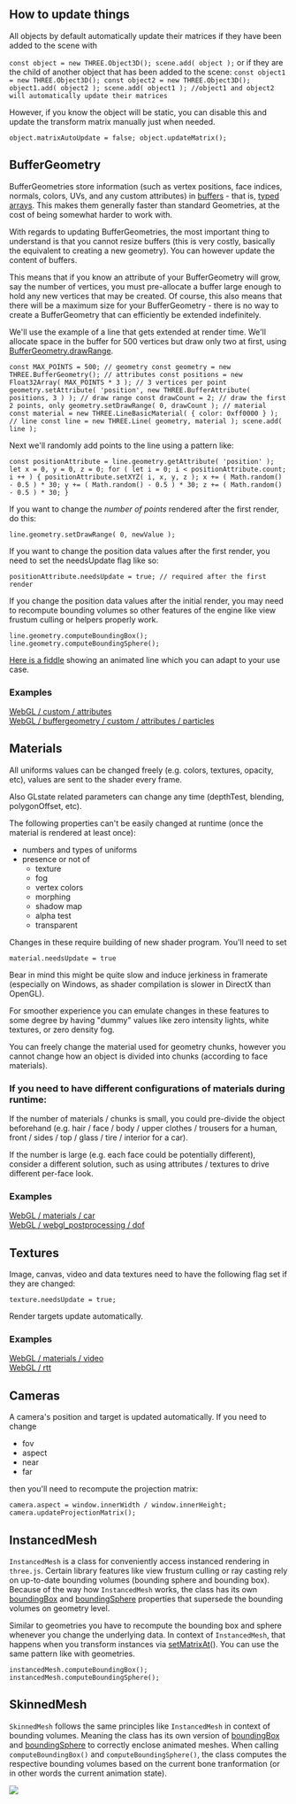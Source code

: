  

How to update things
--------------------

All objects by default automatically update their matrices if they have been added to the scene with

`const object = new THREE.Object3D(); scene.add( object );` or if they are the child of another object that has been added to the scene: `const object1 = new THREE.Object3D(); const object2 = new THREE.Object3D(); object1.add( object2 ); scene.add( object1 ); //object1 and object2 will automatically update their matrices`

However, if you know the object will be static, you can disable this and update the transform matrix manually just when needed.

`object.matrixAutoUpdate = false; object.updateMatrix();`

BufferGeometry
--------------

BufferGeometries store information (such as vertex positions, face indices, normals, colors, UVs, and any custom attributes) in [buffers](https://threejs.org/docs/index.html#api/en/core/BufferAttribute "BufferAttribute") - that is, [typed arrays](https://developer.mozilla.org/en-US/docs/Web/JavaScript/Typed_arrays). This makes them generally faster than standard Geometries, at the cost of being somewhat harder to work with.

With regards to updating BufferGeometries, the most important thing to understand is that you cannot resize buffers (this is very costly, basically the equivalent to creating a new geometry). You can however update the content of buffers.

This means that if you know an attribute of your BufferGeometry will grow, say the number of vertices, you must pre-allocate a buffer large enough to hold any new vertices that may be created. Of course, this also means that there will be a maximum size for your BufferGeometry - there is no way to create a BufferGeometry that can efficiently be extended indefinitely.

We'll use the example of a line that gets extended at render time. We'll allocate space in the buffer for 500 vertices but draw only two at first, using [BufferGeometry.drawRange](https://threejs.org/docs/index.html#api/en/core/BufferGeometry.drawRange "BufferGeometry.drawRange").

`const MAX_POINTS = 500; // geometry const geometry = new THREE.BufferGeometry(); // attributes const positions = new Float32Array( MAX_POINTS * 3 ); // 3 vertices per point geometry.setAttribute( 'position', new THREE.BufferAttribute( positions, 3 ) ); // draw range const drawCount = 2; // draw the first 2 points, only geometry.setDrawRange( 0, drawCount ); // material const material = new THREE.LineBasicMaterial( { color: 0xff0000 } ); // line const line = new THREE.Line( geometry, material ); scene.add( line );`

Next we'll randomly add points to the line using a pattern like:

`const positionAttribute = line.geometry.getAttribute( 'position' ); let x = 0, y = 0, z = 0; for ( let i = 0; i < positionAttribute.count; i ++ ) { positionAttribute.setXYZ( i, x, y, z ); x += ( Math.random() - 0.5 ) * 30; y += ( Math.random() - 0.5 ) * 30; z += ( Math.random() - 0.5 ) * 30; }`

If you want to change the _number of points_ rendered after the first render, do this:

`line.geometry.setDrawRange( 0, newValue );`

If you want to change the position data values after the first render, you need to set the needsUpdate flag like so:

`positionAttribute.needsUpdate = true; // required after the first render`

If you change the position data values after the initial render, you may need to recompute bounding volumes so other features of the engine like view frustum culling or helpers properly work.

`line.geometry.computeBoundingBox(); line.geometry.computeBoundingSphere();`

[Here is a fiddle](https://jsfiddle.net/t4m85pLr/1/) showing an animated line which you can adapt to your use case.

### Examples

[WebGL / custom / attributes](https://threejs.org/examples/#webgl_custom_attributes)  
[WebGL / buffergeometry / custom / attributes / particles](https://threejs.org/examples/#webgl_buffergeometry_custom_attributes_particles)

Materials
---------

All uniforms values can be changed freely (e.g. colors, textures, opacity, etc), values are sent to the shader every frame.

Also GLstate related parameters can change any time (depthTest, blending, polygonOffset, etc).

The following properties can't be easily changed at runtime (once the material is rendered at least once):

*   numbers and types of uniforms
*   presence or not of
    *   texture
    *   fog
    *   vertex colors
    *   morphing
    *   shadow map
    *   alpha test
    *   transparent

Changes in these require building of new shader program. You'll need to set

`material.needsUpdate = true`

Bear in mind this might be quite slow and induce jerkiness in framerate (especially on Windows, as shader compilation is slower in DirectX than OpenGL).

For smoother experience you can emulate changes in these features to some degree by having "dummy" values like zero intensity lights, white textures, or zero density fog.

You can freely change the material used for geometry chunks, however you cannot change how an object is divided into chunks (according to face materials).

### If you need to have different configurations of materials during runtime:

If the number of materials / chunks is small, you could pre-divide the object beforehand (e.g. hair / face / body / upper clothes / trousers for a human, front / sides / top / glass / tire / interior for a car).

If the number is large (e.g. each face could be potentially different), consider a different solution, such as using attributes / textures to drive different per-face look.

### Examples

[WebGL / materials / car](https://threejs.org/examples/#webgl_materials_car)  
[WebGL / webgl\_postprocessing / dof](https://threejs.org/examples/#webgl_postprocessing_dof)

Textures
--------

Image, canvas, video and data textures need to have the following flag set if they are changed:

`texture.needsUpdate = true;`

Render targets update automatically.

### Examples

[WebGL / materials / video](https://threejs.org/examples/#webgl_materials_video)  
[WebGL / rtt](https://threejs.org/examples/#webgl_rtt)

Cameras
-------

A camera's position and target is updated automatically. If you need to change

*   fov
*   aspect
*   near
*   far

then you'll need to recompute the projection matrix:

`camera.aspect = window.innerWidth / window.innerHeight; camera.updateProjectionMatrix();`

InstancedMesh
-------------

`InstancedMesh` is a class for conveniently access instanced rendering in `three.js`. Certain library features like view frustum culling or ray casting rely on up-to-date bounding volumes (bounding sphere and bounding box). Because of the way how `InstancedMesh` works, the class has its own [boundingBox](https://threejs.org/docs/index.html#api/en/objects/InstancedMesh.boundingBox "InstancedMesh.boundingBox") and [boundingSphere](https://threejs.org/docs/index.html#api/en/objects/InstancedMesh.boundingSphere "InstancedMesh.boundingSphere") properties that supersede the bounding volumes on geometry level.

Similar to geometries you have to recompute the bounding box and sphere whenever you change the underlying data. In context of `InstancedMesh`, that happens when you transform instances via [setMatrixAt](https://threejs.org/docs/index.html#api/en/objects/InstancedMesh.setMatrixAt "InstancedMesh.setMatrixAt")(). You can use the same pattern like with geometries.

`instancedMesh.computeBoundingBox(); instancedMesh.computeBoundingSphere();`

SkinnedMesh
-----------

`SkinnedMesh` follows the same principles like `InstancedMesh` in context of bounding volumes. Meaning the class has its own version of [boundingBox](https://threejs.org/docs/index.html#api/en/objects/SkinnedMesh.boundingBox "SkinnedMesh.boundingBox") and [boundingSphere](https://threejs.org/docs/index.html#api/en/objects/SkinnedMesh.boundingSphere "SkinnedMesh.boundingSphere") to correctly enclose animated meshes. When calling `computeBoundingBox()` and `computeBoundingSphere()`, the class computes the respective bounding volumes based on the current bone tranformation (or in other words the current animation state).

![](https://threejs.org/files/ic_mode_edit_black_24dp.svg)